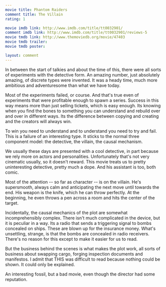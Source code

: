 ```yaml
---
movie title: Phantom Raiders
comment title: The Villain
rating: 1

movie imdb link: http://www.imdb.com/title/tt0032901/
comment imdb link: http://www.imdb.com/title/tt0032901/reviews-5
movie tmdb link: http://www.themoviedb.org/movie/47403
movie tmdb trailer: 
movie tmdb poster: 

layout: comment
---
```


In between the start of talkies and about the time of this, there were all sorts of experiments with the detective form. An amazing number, just absolutely amazing, of discrete types were invented. It was a heady time, much more ambitious and adventuresome than what we have today.

Most of the experiments failed, or course. And that's true even of experiments that were profitable enough to spawn a series. Success in this way means more than just selling tickets, which is easy enough. Its knowing when you find the bones to something you can understand and rebuild over and over in different ways. Its the difference between copying and creating and the creators will always win.

To win you need to understand and to understand you need to try and fail. This is a failure of an interesting type. It sticks to the normal three component model: the detective, the villain, the causal mechanism.

We usually these days are presented with a cool detective, in part because we rely more on actors and personalities. Unfortunately that's not very cinematic usually, so it doesn't reward. This movie treats us to pretty uninteresting detective, pretty much a dope. And his assistant is too, both comic. 

Most of the attention -- so far as character -- is on the villain. He's supersmooth, always calm and anticipating the next move until towards the end. His weapon is the knife, which he can throw perfectly. At the beginning, he even throws a pen across a room and hits the center of the target.

Incidentally, the causal mechanics of the plot are somewhat incomprehensibly complex. There isn't much complicated in the device, but it is peculiar in a way. Its a radio that sends a triggering signal to bombs concealed on ships. These are blown up for the insurance money. What's unsettling, strange, is that the bombs are concealed in radio receivers. There's no reason for this except to make it easier for us to read.

But the business behind the scenes is what makes the plot work, all sorts of business about swapping cargo, forging inspection documents and manifestos. I admit that THIS was difficult to read because nothing could be shown. It could only be explained.

An interesting fossil, but a bad movie, even though the director had some reputation.
